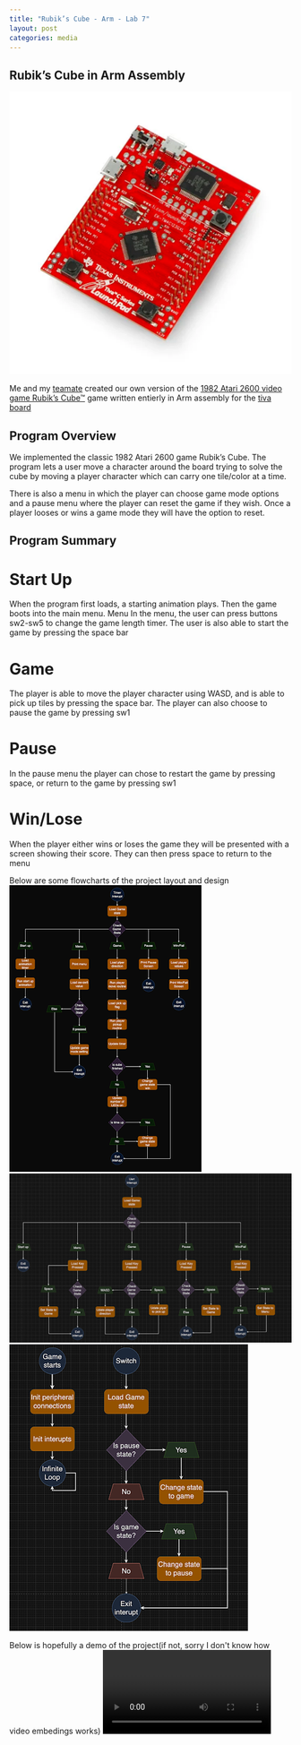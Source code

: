 ```yaml
---
title: "Rubik’s Cube - Arm - Lab 7"
layout: post
categories: media
---
```



## Rubik’s Cube in Arm Assembly

![Tiva Board](/assets/images/tiva_board.png)

Me and my [teamate][tom] created our own version of the [1982 Atari 2600 video game Rubik’s Cube™][lab7] game written entierly in Arm assembly for the [tiva board][board]

## Program Overview

We implemented the classic 1982 Atari 2600 game Rubik’s Cube. The program lets a user move a character around the board trying to solve the cube by moving a player character which can carry one tile/color at a time. 

There is also a menu in which the player can choose game mode options and a pause menu where the player can reset the game if they wish. Once a player looses or wins a game mode they will have the option to reset.
## Program Summary

# Start Up
When the program first loads, a starting animation plays. Then the game boots into the main menu.
Menu
In the menu, the user can press buttons sw2-sw5 to change the game length timer. The user is also able to start the game by pressing the space bar

# Game
The player is able to move the player character using WASD, and is able to pick up tiles by pressing the space bar. The player can also choose to pause the game by pressing sw1

# Pause
In the pause menu the player can chose to restart the game by pressing space, or return to the game by pressing sw1

# Win/Lose
When the player either wins or loses the game they will be presented with a screen showing their score. They can then press space to return to the menu


Below are some flowcharts of the project layout and design
![Flowchart 1](/assets/images/flow1.png)
![Flowchart 2](/assets/images/flow2.png)
![Flowchart 3](/assets/images/flow3.png)


Below is hopefully a demo of the project(if not, sorry I don't know how video embedings works)
<video controls>
  <source src="/assets/images/Lab7ProjectDemo.mov" type="video/mp4">
  Your browser does not support the video tag :/
</video>


[lab7]: https://github.com/t-scholtz/CSE-379_Lab/tree/main/Lab7
[tom]: https://www.linkedin.com/in/tom-mehok-0926b6272/
[board]: https://www.ti.com/tool/EK-TM4C123GXL